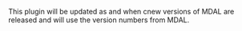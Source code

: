 This plugin will be updated as and when cnew versions of MDAL are released and will use the version numbers from MDAL.